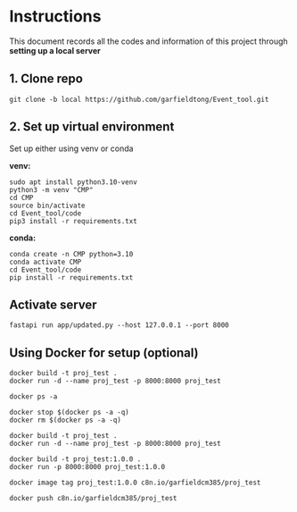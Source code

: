 # Instructions
This document records all the codes and information of this project through **setting up a local server**

## 1. Clone repo
```
git clone -b local https://github.com/garfieldtong/Event_tool.git
```

## 2. Set up virtual environment

Set up either using venv or conda

**venv:**
```
sudo apt install python3.10-venv
python3 -m venv "CMP"
cd CMP
source bin/activate
cd Event_tool/code
pip3 install -r requirements.txt
```

**conda:**
```
conda create -n CMP python=3.10
conda activate CMP
cd Event_tool/code
pip install -r requirements.txt
```

## Activate server
```
fastapi run app/updated.py --host 127.0.0.1 --port 8000
```

## Using Docker for setup (optional)
```
docker build -t proj_test .
docker run -d --name proj_test -p 8000:8000 proj_test

docker ps -a

docker stop $(docker ps -a -q)
docker rm $(docker ps -a -q)

docker build -t proj_test .
docker run -d --name proj_test -p 8000:8000 proj_test

docker build -t proj_test:1.0.0 .
docker run -p 8000:8000 proj_test:1.0.0

docker image tag proj_test:1.0.0 c8n.io/garfieldcm385/proj_test

docker push c8n.io/garfieldcm385/proj_test
```




